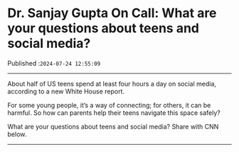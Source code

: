 # Dr. Sanjay Gupta On Call: What are your questions about teens and social media?

Published :`2024-07-24 12:55:09`

---

About half of US teens spend at least four hours a day on social media, according to a new White House report.

For some young people, it’s a way of connecting; for others, it can be harmful. So how can parents help their teens navigate this space safely?

What are your questions about teens and social media? Share with CNN below.

---

